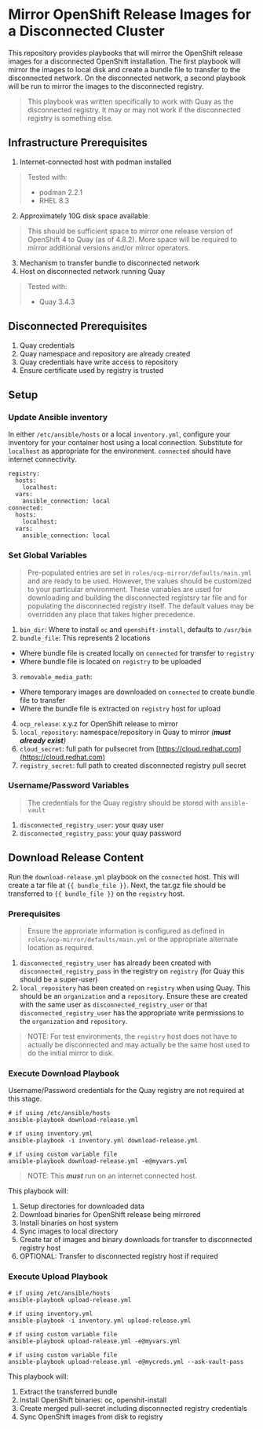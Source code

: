 # Mirror OpenShift Release Images for a Disconnected Cluster

This repository provides playbooks that will mirror the OpenShift release images for a disconnected OpenShift installation.  The first playbook will mirror the images to local disk and create a bundle file to transfer to the disconnected network.  On the disconnected network, a second playbook will be run to mirror the images to the disconnected registry.

> This playbook was written specifically to work with Quay as the disconnected registry.  It may or may not work if the disconnected registry is something else.

## Infrastructure Prerequisites
1. Internet-connected host with podman installed
> Tested with:
>  * podman 2.2.1
>  * RHEL 8.3
2. Approximately 10G disk space available
> This should be sufficient space to mirror one release version of OpenShift 4 to Quay (as of 4.8.2).  More space will be required to mirror additional versions and/or mirror operators.
3. Mechanism to transfer bundle to disconnected network
4. Host on disconnected network running Quay
> Tested with:
> * Quay 3.4.3
## Disconnected Prerequisites
1. Quay credentials
2. Quay namespace and repository are already created
3. Quay credentials have write access to repository
4. Ensure certificate used by registry is trusted
## Setup
### Update Ansible inventory
In either `/etc/ansible/hosts` or a local `inventory.yml`, configure your inventory for your container host using a local connection.  Substitute for `localhost` as appropriate for the environment. `connected` should have internet connectivity.  
```
registry:
  hosts:
    localhost:
  vars:
    ansible_connection: local
connected:
  hosts:
    localhost:
  vars:
    ansible_connection: local    
```
### Set Global Variables
> Pre-populated entries are set in `roles/ocp-mirror/defaults/main.yml` and are ready to be used.  However, the values should be customized to your particular environment.  These variables are used for downloading and building the disconnected registsry tar file and for populating the disconnected registry itself.  The default values may be overridden any place that takes higher precedence.
1. `bin_dir`: Where to install `oc` and `openshift-install`, defaults to `/usr/bin`
2. `bundle_file`: This represents 2 locations
* Where bundle file is created locally on `connected` for transfer to `registry`
* Where bundle file is located on `registry` to be uploaded 
3. `removable_media_path`: 
* Where temporary images are downloaded on `connected` to create bundle file to transfer
* Where the bundle file is extracted on `registry` host for upload
4. `ocp_release`: x.y.z for OpenShift release to mirror
5. `local_repository`: namespace/repository in Quay to mirror *(**must already exist**)*
6. `cloud_secret`: full path for pullsecret from [https://cloud.redhat.com](https://cloud.redhat.com)
7. `registry_secret`: full path to created disconnected registry pull secret

### Username/Password Variables
> The credentials for the Quay registry should be stored with `ansible-vault`
1. `disconnected_registry_user`: your quay user
2. `disconnected_registry_pass`: your quay password
## Download Release Content
Run the `download-release.yml` playbook on the `connected` host.  This will create a tar file at `{{ bundle_file }}`.  Next, the tar.gz file should be transferred to `{{ bundle_file }}` on the `registry` host.  
### Prerequisites
> Ensure the approriate information is configured as defined in `roles/ocp-mirror/defaults/main.yml` or the appropriate alternate location as required.
1. `disconnected_registry_user` has already been created with `disconnected_registry_pass` in the registry on `registry` (for Quay this should be a super-user)    
2. `local_repository` has been created on `registry` when using Quay.  This should be an `organization` and a `repository`.  Ensure these are created with the same user as `disconnected_registry_user` or that `disconnected_registry_user` has the appropriate write permissions to the `organization` and `repository`. 
> NOTE: For test environments, the `registry` host does not have to actually be disconnected and may actually be the same host used to do the initial mirror to disk.

### Execute Download Playbook
Username/Password credentials for the Quay registry are not required at this stage.
```
# if using /etc/ansible/hosts
ansible-playbook download-release.yml
```
```
# if using inventory.yml
ansible-playbook -i inventory.yml download-release.yml
```
```
# if using custom variable file
ansible-playbook download-release.yml -e@myvars.yml
```
> NOTE: This ***must*** run on an internet connected host.  

This playbook will:
1. Setup directories for downloaded data
2. Download binaries for OpenShift release being mirrored
3. Install binaries on host system
4. Sync images to local directory
5. Create tar of images and binary downloads for transfer to disconnected registry host
6. OPTIONAL: Transfer to disconnected registry host if required

### Execute Upload Playbook
```
# if using /etc/ansible/hosts
ansible-playbook upload-release.yml
```
```
# if using inventory.yml
ansible-playbook -i inventory.yml upload-release.yml
```
```
# if using custom variable file
ansible-playbook upload-release.yml -e@myvars.yml
```
```
# if using custom variable file
ansible-playbook upload-release.yml -e@mycreds.yml --ask-vault-pass
```
This playbook will:  
1. Extract the transferred bundle
2. Install OpenShift binaries: oc, openshit-install
3. Create merged pull-secret including disconnected registry credentials
4. Sync OpenShift images from disk to registry
